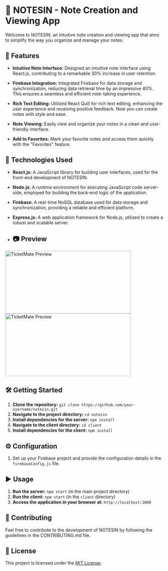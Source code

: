 # 📝 NOTESIN - Note Creation and Viewing App

Welcome to NOTESIN, an intuitive note creation and viewing app that aims to simplify the way you organize and manage your notes.

## 🚀 Features

- **Intuitive Note Interface:** Designed an intuitive note interface using React.js, contributing to a remarkable 30% increase in user retention.

- **Firebase Integration:** Integrated Firebase for data storage and synchronization, reducing data retrieval time by an impressive 40%. This ensures a seamless and efficient note-taking experience.

- **Rich Text Editing:** Utilized React Quill for rich text editing, enhancing the user experience and receiving positive feedback. Now you can create notes with style and ease.

- **Note Viewing:** Easily view and organize your notes in a clean and user-friendly interface.

- **Add to Favorites:** Mark your favorite notes and access them quickly with the "Favorites" feature.

## 🔧 Technologies Used

- **React.js:** A JavaScript library for building user interfaces, used for the front-end development of NOTESIN.

- **Node.js:** A runtime environment for executing JavaScript code server-side, employed for building the back-end logic of the application.

- **Firebase:** A real-time NoSQL database used for data storage and synchronization, providing a reliable and efficient platform.

- **Express.js:** A web application framework for Node.js, utilized to create a robust and scalable server.
- ## 📷 Preview

<div classname="d-flex flex-row">
  <img src="public/asset/Screenshot%202024-01-07%20222039.png" alt="TicketMate Preview" width="400" height="200">
  <img src="public/asset/Screenshot 2024-01-07 222101.png" alt="TicketMate Preview" width="400" height="200">
</div>

## 🛠 Getting Started

1. **Clone the repository:** `git clone https://github.com/your-username/notesin.git`
2. **Navigate to the project directory:** `cd notesin`
3. **Install dependencies for the server:** `npm install`
4. **Navigate to the client directory:** `cd client`
5. **Install dependencies for the client:** `npm install`

## ⚙️ Configuration

1. Set up your Firebase project and provide the configuration details in the `firebaseConfig.js` file.

## ▶️ Usage

1. **Run the server:** `npm start` (in the main project directory)
2. **Run the client:** `npm start` (in the `client` directory)
3. **Access the application in your browser at:** `http://localhost:3000`

## 🤝 Contributing

Feel free to contribute to the development of NOTESIN by following the guidelines in the CONTRIBUTING.md file.

## 📄 License

This project is licensed under the [MIT License](LICENSE).
